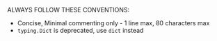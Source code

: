ALWAYS FOLLOW THESE CONVENTIONS:
 - Concise, Minimal commenting only - 1 line max, 80 characters max
 - `typing.Dict` is deprecated, use `dict` instead

